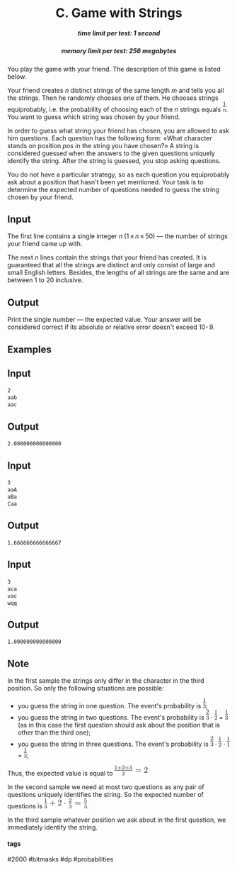 <h1 style='text-align: center;'> C. Game with Strings</h1>

<h5 style='text-align: center;'>time limit per test: 1 second</h5>
<h5 style='text-align: center;'>memory limit per test: 256 megabytes</h5>

You play the game with your friend. The description of this game is listed below. 

Your friend creates *n* distinct strings of the same length *m* and tells you all the strings. Then he randomly chooses one of them. He chooses strings equiprobably, i.e. the probability of choosing each of the *n* strings equals ![](images/68d6f939906e1ed93f58f66830326d540298fdfa.png). You want to guess which string was chosen by your friend. 

In order to guess what string your friend has chosen, you are allowed to ask him questions. Each question has the following form: «What character stands on position *pos* in the string you have chosen?» A string is considered guessed when the answers to the given questions uniquely identify the string. After the string is guessed, you stop asking questions. 

You do not have a particular strategy, so as each question you equiprobably ask about a position that hasn't been yet mentioned. Your task is to determine the expected number of questions needed to guess the string chosen by your friend.

## Input

The first line contains a single integer *n* (1 ≤ *n* ≤ 50) — the number of strings your friend came up with.

The next *n* lines contain the strings that your friend has created. It is guaranteed that all the strings are distinct and only consist of large and small English letters. Besides, the lengths of all strings are the same and are between 1 to 20 inclusive.

## Output

Print the single number — the expected value. Your answer will be considered correct if its absolute or relative error doesn't exceed 10- 9.

## Examples

## Input


```
2  
aab  
aac  

```
## Output


```
2.000000000000000  

```
## Input


```
3  
aaA  
aBa  
Caa  

```
## Output


```
1.666666666666667  

```
## Input


```
3  
aca  
vac  
wqq  

```
## Output


```
1.000000000000000  

```
## Note

In the first sample the strings only differ in the character in the third position. So only the following situations are possible: 

* you guess the string in one question. The event's probability is ![](images/adaad783a304f9e72218e6e79114c6551a112aad.png);
* you guess the string in two questions. The event's probability is ![](images/caddcdaf0d707d9e4ffa41e63e462a3c90474546.png) · ![](images/6bb1686dc4a3e6a10e00b92d434455668cb330a8.png) = ![](images/adaad783a304f9e72218e6e79114c6551a112aad.png) (as in this case the first question should ask about the position that is other than the third one);
* you guess the string in three questions. The event's probability is ![](images/caddcdaf0d707d9e4ffa41e63e462a3c90474546.png) · ![](images/6bb1686dc4a3e6a10e00b92d434455668cb330a8.png) · ![](images/a53d50910d43b79b6602f97f9fde950c9d1bdf77.png) = ![](images/adaad783a304f9e72218e6e79114c6551a112aad.png);

Thus, the expected value is equal to ![](images/5f789afab0601bacf9123c73584184ef358740fb.png)

In the second sample we need at most two questions as any pair of questions uniquely identifies the string. So the expected number of questions is ![](images/208df5d4b6316ba263eede5d4cf4b844075718f1.png).

In the third sample whatever position we ask about in the first question, we immediately identify the string.



#### tags 

#2600 #bitmasks #dp #probabilities 